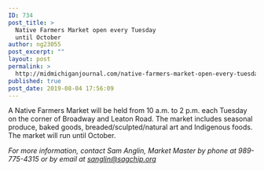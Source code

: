```yaml
---
ID: 734
post_title: >
  Native Farmers Market open every Tuesday
  until October
author: ng23055
post_excerpt: ""
layout: post
permalink: >
  http://midmichiganjournal.com/native-farmers-market-open-every-tuesday-until-october
published: true
post_date: 2019-08-04 17:56:09
---
```

A Native Farmers Market will be held from 10 a.m. to 2 p.m. each Tuesday on the corner of Broadway and Leaton Road. The market includes seasonal produce, baked goods, breaded/sculpted/natural art and Indigenous foods. The market will run until October.

<i>For more information, contact Sam Anglin, Market Master by phone at 989-775-4315 or by email at sanglin@sagchip.org</i>